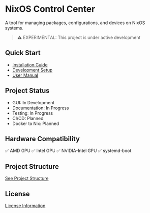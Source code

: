 # NixOS Control Center

A tool for managing packages, configurations, and devices on NixOS systems.

> ⚠️ EXPERIMENTAL: This project is under active development

## Quick Start

- [Installation Guide](docs/INSTALL.md)
- [Development Setup](docs/DEVELOPMENT.md)
- [User Manual](docs/USAGE.md)

## Project Status

- GUI: In Development
- Documentation: In Progress
- Testing: In Progress
- CI/CD: Planned
- Docker to Nix: Planned

## Hardware Compatibility

✅ AMD GPU
✅ Intel GPU
✅ NVIDIA-Intel GPU
✅ systemd-boot

## Project Structure

[See Project Structure](docs/PROJECT_STRUCTURE.md)

## License

[License Information](LICENSE)